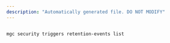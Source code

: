 ```yaml
---
description: "Automatically generated file. DO NOT MODIFY"
---
```


```cli

mgc security triggers retention-events list

```